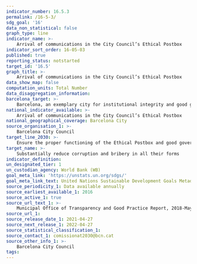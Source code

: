 ```yaml
---
indicator_number: 16.5.3
permalink: /16-5-3/
sdg_goal: '16'
data_non_statistical: false
graph_type: line
indicator_name: >-
    Arrival of communications in the City Council’s Ethical Postbox
indicator_sort_order: 16-05-03
published: true
reporting_status: notstarted
target_id: '16.5'
graph_title: >-
    Arrival of communications in the City Council’s Ethical Postbox
data_show_map: false
computation_units: Total Number
data_disaggregation_information:
barcelona_target: >-
    Barcelona, an exemplary city for institutional integrity and good governance
national_indicator_available: >-
    Arrival of communications in the City Council’s Ethical Postbox
national_geographical_coverage: Barcelona City
source_organisation_1: >-
    Barcelona City Council
target_line_2030: >-
    Ensure the proper functioning of the Ethical Postbox and good governance. Target value 2030: To be determined
target_name: >-
    Substantially reduce corruption and bribery in all their forms
indicator_definition:
un_designated_tier: 1
un_custodian_agency: World Bank (WB)
goal_meta_link: 'https://unstats.un.org/sdgs/'
goal_meta_link_text: United Nations Sustainable Development Goals Metadata (pdf 894kB)
source_periodicity_1: Data available annually
source_earliest_available_1: 2016
source_active_1: true
source_url_text_1: >-
    Municipal Office of Transparency and Good Practice Report, 2018-May 2019
source_url_1: 
source_release_date_1: 2021-04-27
source_next_release_1: 2022-04-27
source_statistical_classification_1: 
source_contact_1: comissionat2030@bcn.cat
source_other_info_1: >-
    Barcelona City Council
tags:
---
```

